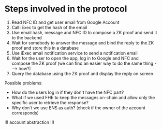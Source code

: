 # Steps involved in the protocol

1. Read NFC ID and get user email from Google Account
2. Call iExec to get the hash of the email
3. Use email hash, message and NFC ID to compose a ZK proof and send it to the backend
4. Wait for somebody to answer the message and bind the reply to the ZK proof and store this in a database
5. Use iExec email notification service to send a notification email
6. Wait for the user to open the app, log in to Google and NFC and compose the ZK proof (we can find an easier way to do the same thing ---> how?)
7. Query the database using the ZK proof and display the reply on screen


Possible problems:
- How do the users log in if they don't have the NFC part?
- What if we used FHE to keep the messages on-chain and allow only the specific user to retrieve the response?
- Why don't we use ENS as auth? (check if the owner of the account corresponds)




!!! account abstraction !!!